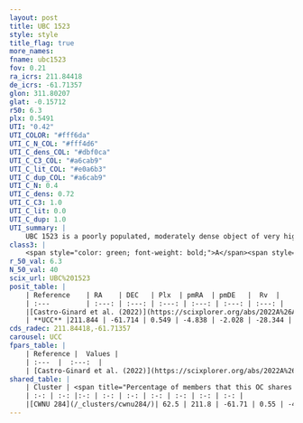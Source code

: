 ```yaml
---
layout: post
title: UBC 1523
style: style
title_flag: true
more_names: 
fname: ubc1523
fov: 0.21
ra_icrs: 211.84418
de_icrs: -61.71357
glon: 311.80207
glat: -0.15712
r50: 6.3
plx: 0.5491
UTI: "0.42"
UTI_COLOR: "#fff6da"
UTI_C_N_COL: "#fff4d6"
UTI_C_dens_COL: "#dbf0ca"
UTI_C_C3_COL: "#a6cab9"
UTI_C_lit_COL: "#e0a6b3"
UTI_C_dup_COL: "#a6cab9"
UTI_C_N: 0.4
UTI_C_dens: 0.72
UTI_C_C3: 1.0
UTI_C_lit: 0.0
UTI_C_dup: 1.0
UTI_summary: |
    UBC 1523 is a poorly populated, moderately dense object of very high C3 quality. It was recently reported in the literature. This object shares a significant percentage of members with a later reported entry.
class3: |
    <span style="color: green; font-weight: bold;">A</span><span style="color: green; font-weight: bold;">A</span>
r_50_val: 6.3
N_50_val: 40
scix_url: UBC%201523
posit_table: |
    | Reference    | RA    | DEC   | Plx  | pmRA  | pmDE   |  Rv  |
    | :---         | :---: | :---: | :---: | :---: | :---: | :---: |
    |[Castro-Ginard et al. (2022)](https://scixplorer.org/abs/2022A%26A...661A.118C) | 211.89 | -61.72 | 0.55 | -4.85 | -2.03 | -- |
    | **UCC** |211.844 | -61.714 | 0.549 | -4.838 | -2.028 | -28.344 | 
cds_radec: 211.84418,-61.71357
carousel: UCC
fpars_table: |
    | Reference |  Values |
    | :---  |  :---:  |
    | [Castro-Ginard et al. (2022)](https://scixplorer.org/abs/2022A%26A...661A.118C) | `AV=1.088, Dist=1934, logAge=7.771` |
shared_table: |
    | Cluster | <span title="Percentage of members that this OC shares with the ones listed">%</span>   | RA   | DEC   | Plx   | pmRA  | pmDE  | Rv | UTI |
    | :-: | :-: |:-: | :-: | :-: | :-: | :-: | :-: | :-: |
    |[CWNU 284](/_clusters/cwnu284/)| 62.5 | 211.8 | -61.71 | 0.55 | -4.85 | -2.04 | -28.34 |0.0 |
---
```

